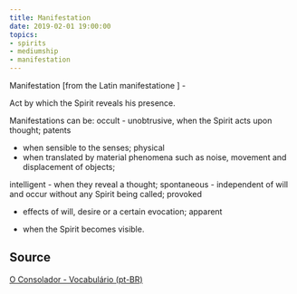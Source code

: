 ```yaml
---
title: Manifestation
date: 2019-02-01 19:00:00
topics:
- spirits
- mediumship
- manifestation
---
```


Manifestation [from the Latin manifestatione ] - 

Act by which the Spirit reveals his presence. 

Manifestations can be: occult - unobtrusive, 
when the Spirit acts upon thought; patents 
- when sensible to the senses; physical 
- when translated by material phenomena such 
as noise, movement and displacement of objects; 

intelligent - when they reveal a thought; 
spontaneous - independent of will and occur 
without any Spirit being called; provoked 

- effects of will, desire or a certain evocation; 
apparent 

- when the Spirit becomes visible.



## Source
[O Consolador - Vocabulário (pt-BR)](http://www.oconsolador.com.br/linkfixo/vocabulario/principal.html)


